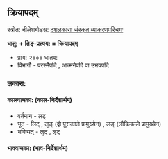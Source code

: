 
## क्रियापदम्

स्त्रोत: नीलेशबोडस: [दशलकाराः  संस्कृत व्याकरणपरिचयः](https://www.youtube.com/watch?v=Aad0AWA37e8)

**धातु: + तिङ्-प्रत्यय: = क्रियापदम्**
- प्राय: २००० धातव:
- विभागौ - परस्मैपदि , आत्मनेपदि वा उभयपदि

### लकारा:

#### कालवाचका: (काल-निर्देशार्थम्)

- वर्तमान - लट्
- भूत - लिट् , लुङ् (द्वौ पुराकाले प्रामुख्येन) , लङ् (लौकिकाले प्रामुख्येन)
- भविष्यत् - लुट् , लृट्

#### भाववाचका: (भाव-निर्देशार्थम्)
